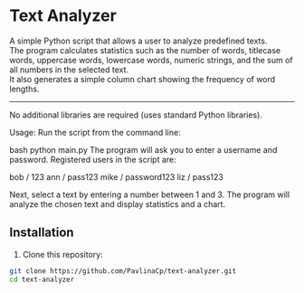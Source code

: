# Text Analyzer

A simple Python script that allows a user to analyze predefined texts.  
The program calculates statistics such as the number of words, titlecase words, uppercase words, lowercase words, numeric strings, and the sum of all numbers in the selected text.  
It also generates a simple column chart showing the frequency of word lengths.

---

No additional libraries are required (uses standard Python libraries).

Usage:
Run the script from the command line:

bash
python main.py
The program will ask you to enter a username and password.
Registered users in the script are:

bob / 123
ann / pass123
mike / password123
liz / pass123

Next, select a text by entering a number between 1 and 3.
The program will analyze the chosen text and display statistics and a chart.

## Installation
1. Clone this repository:

```bash
git clone https://github.com/PavlinaCp/text-analyzer.git
cd text-analyzer
